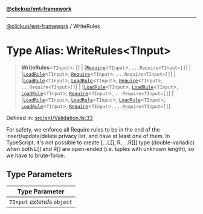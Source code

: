 [**@clickup/ent-framework**](../README.md)

***

[@clickup/ent-framework](../globals.md) / WriteRules

# Type Alias: WriteRules\<TInput\>

> **WriteRules**\<`TInput`\>: \[\] \| \[[`Require`](../classes/Require.md)\<`TInput`\>, `...Require<TInput>[]`\] \| \[[`LoadRule`](LoadRule.md)\<`TInput`\>, [`Require`](../classes/Require.md)\<`TInput`\>, `...Require<TInput>[]`\] \| \[[`LoadRule`](LoadRule.md)\<`TInput`\>, [`LoadRule`](LoadRule.md)\<`TInput`\>, [`Require`](../classes/Require.md)\<`TInput`\>, `...Require<TInput>[]`\] \| \[[`LoadRule`](LoadRule.md)\<`TInput`\>, [`LoadRule`](LoadRule.md)\<`TInput`\>, [`LoadRule`](LoadRule.md)\<`TInput`\>, [`Require`](../classes/Require.md)\<`TInput`\>, `...Require<TInput>[]`\] \| \[[`LoadRule`](LoadRule.md)\<`TInput`\>, [`LoadRule`](LoadRule.md)\<`TInput`\>, [`LoadRule`](LoadRule.md)\<`TInput`\>, [`LoadRule`](LoadRule.md)\<`TInput`\>, [`Require`](../classes/Require.md)\<`TInput`\>, `...Require<TInput>[]`\]

Defined in: [src/ent/Validation.ts:33](https://github.com/clickup/ent-framework/blob/master/src/ent/Validation.ts#L33)

For safety, we enforce all Require rules to be in the end of the
insert/update/delete privacy list, and have at least one of them. In
TypeScript, it's not possible to create [...L[], R, ...R[]] type
(double-variadic) when both L[] and R[] are open-ended (i.e. tuples with
unknown length), so we have to brute-force.

## Type Parameters

| Type Parameter |
| ------ |
| `TInput` *extends* `object` |
